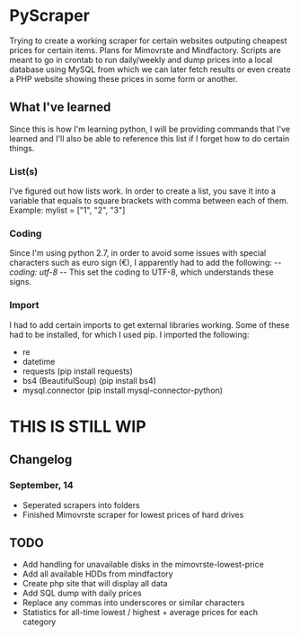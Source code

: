 # PyScraper

Trying to create a working scraper for certain websites outputing cheapest prices for certain items. Plans for Mimovrste and Mindfactory. Scripts are meant to go in crontab to run daily/weekly and dump prices into a local database using MySQL from which we can later fetch results or even create a PHP website showing these prices in some form or another. 


## What I've learned

Since this is how I'm learning python, I will be providing commands that I've learned and I'll also be able to reference this list if I forget how to do certain things.

### List(s)

I've figured out how lists work. In order to create a list, you save it into a variable that equals to square brackets with comma between each of them. 
Example:
mylist = ["1", "2", "3"]

### Coding

Since I'm using python 2.7, in order to avoid some issues with special characters such as euro sign (€), I apparently had to add the following:
-*- coding: utf-8 -*-
This set the coding to UTF-8, which understands these signs.

### Import

I had to add certain imports to get external libraries working. Some of these had to be installed, for which I used pip.
I imported the following: 
* re
* datetime
* requests (pip install requests)
* bs4 (BeautifulSoup) (pip install bs4)
* mysql.connector (pip install mysql-connector-python)

# THIS IS STILL WIP

## Changelog

### September, 14

* Seperated scrapers into folders
* Finished Mimovrste scraper for lowest prices of hard drives

## TODO

+ Add handling for unavailable disks in the mimovrste-lowest-price
+ Add all available HDDs from mindfactory
+ Create php site that will display all data
+ Add SQL dump with daily prices
+ Replace any commas into underscores or similar characters
+ Statistics for all-time lowest / highest + average prices for each category
